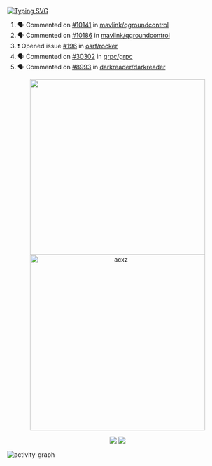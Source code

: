 [![Typing SVG](https://readme-typing-svg.herokuapp.com?size=16&color=AFFFA3&multiline=true&height=75&lines=contributing+to+robotics%2Faerospace%2Fml%2Fgpu+software;packaging+it+for+archlinux;ricer)](https://git.io/typing-svg)

<!--START_SECTION:activity-->
1. 🗣 Commented on [#10141](https://github.com/mavlink/qgroundcontrol/issues/10141) in [mavlink/qgroundcontrol](https://github.com/mavlink/qgroundcontrol)
2. 🗣 Commented on [#10186](https://github.com/mavlink/qgroundcontrol/issues/10186) in [mavlink/qgroundcontrol](https://github.com/mavlink/qgroundcontrol)
3. ❗️ Opened issue [#196](https://github.com/osrf/rocker/issues/196) in [osrf/rocker](https://github.com/osrf/rocker)
4. 🗣 Commented on [#30302](https://github.com/grpc/grpc/issues/30302) in [grpc/grpc](https://github.com/grpc/grpc)
5. 🗣 Commented on [#8993](https://github.com/darkreader/darkreader/issues/8993) in [darkreader/darkreader](https://github.com/darkreader/darkreader)
<!--END_SECTION:activity-->

<p align="center">
  <img width="400em" src=https://github-readme-stats.vercel.app/api?username=acxz&include_all_commits=true&show_icons=true />
  <img width="400em" src="https://github-readme-streak-stats.herokuapp.com/?user=acxz&" alt="acxz" />
</p>

<p align="center">
  <img src=https://github-readme-stats.vercel.app/api/top-langs/?username=acxz&layout=compact />
  <img src=https://github-profile-trophy.vercel.app/?username=acxz&row=2&column=4 />
</p>

![activity-graph](https://activity-graph.herokuapp.com/graph?username=acxz&theme=aqua)
